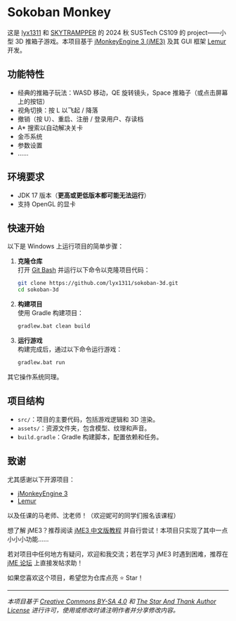 # Sokoban Monkey

这是 [lyx1311](https://github.com/lyx1311) 和 [SKYTRAMPPER](https://github.com/SKYTRAMPPER) 的 2024 秋 SUSTech CS109 的 project——小型 3D 推箱子游戏。本项目基于 [jMonkeyEngine 3 (jME3)](https://jmonkeyengine.org/) 及其 GUI 框架 [Lemur](https://github.com/jMonkeyEngine-Contributions/Lemur) 开发。

## 功能特性

- 经典的推箱子玩法：WASD 移动，QE 旋转镜头，Space 推箱子（或点击屏幕上的按钮）
- 视角切换：按 L 以飞起 / 降落
- 撤销（按 U）、重启、注册 / 登录用户、存读档
- A* 搜索以自动解决关卡
- 金币系统
- 参数设置
- ……

## 环境要求

- JDK 17 版本（**更高或更低版本都可能无法运行**）
- 支持 OpenGL 的显卡

## 快速开始

以下是 Windows 上运行项目的简单步骤：

1. **克隆仓库**  
   打开 [Git Bash](https://git-scm.com/downloads) 并运行以下命令以克隆项目代码：
   
   ```bash
   git clone https://github.com/lyx1311/sokoban-3d.git
   cd sokoban-3d
   ```

2. **构建项目**  
   使用 Gradle 构建项目：
   
   ```bash
   gradlew.bat clean build
   ```

3. **运行游戏**  
   构建完成后，通过以下命令运行游戏：
   
   ```bash
   gradlew.bat run
   ```

其它操作系统同理。

## 项目结构

- `src/`：项目的主要代码，包括游戏逻辑和 3D 渲染。
- `assets/`：资源文件夹，包含模型、纹理和声音。
- `build.gradle`：Gradle 构建脚本，配置依赖和任务。

## 致谢

尤其感谢以下开源项目：

- [jMonkeyEngine 3](https://jmonkeyengine.org/)
- [Lemur](https://github.com/jMonkeyEngine-Contributions/Lemur)

以及任课的马老师、沈老师！（欢迎妮可的同学们报名该课程）

想了解 jME3？推荐阅读 [jME3 中文版教程](https://github.com/jmecn/tutorial-for-beginners) 并自行尝试！本项目只实现了其中一点小小小功能……

若对项目中任何地方有疑问，欢迎和我交流；若在学习 jME3 时遇到困难，推荐在 [jME 论坛](https://hub.jmonkeyengine.org/) 上直接发帖求助！

如果您喜欢这个项目，希望您为仓库点亮 ⭐ Star！

---

*本项目基于 [Creative Commons BY-SA 4.0](https://creativecommons.org/licenses/by-sa/4.0/) 和 [The Star And Thank Author License](https://github.com/zTrix/sata-license) 进行许可，使用或修改时请注明作者并分享修改内容。*
